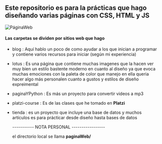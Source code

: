 ## Este repositorio es para la prácticas que hago diseñando varias páginas con **CSS**, **HTML** y **JS** 

![PáginaWeb](https://th.bing.com/th/id/OIP.v2TAZuWDPGisLglbSUaNPAAAAA?rs=1&pid=ImgDetMain)

#### Las carpetas se dividen por sitios web que hago 

- blog :
   Aquí hablo un poco de como ayudar a los que inician a programar y contiene
  varios recursos para iniciar (según mi experiencia)
- lotus :
  Es una página que contiene muchas imagenes que la hacen ver muy bien
  un estilo bastente moderno en cuanto al diseño ya que evoca muchas emociones
  con la paleta de color que manejo en ella queria hacer algo más personalen cuanto a gustos y estilos de diseño expreimental
- paginaYPython :
    Es más un proyecto para convertir videos a mp3
- platzi-course :
    Es de las clases que he tomado en **Platzi**
- tienda :
    es un proyecto que incluye una base de datos y muchos artículos
    es para prácticar desde diseño hasta bases de datos 



    ----------- NOTA PERSONAL -----------------

  el directorio local se llama **paginaWeb/**
